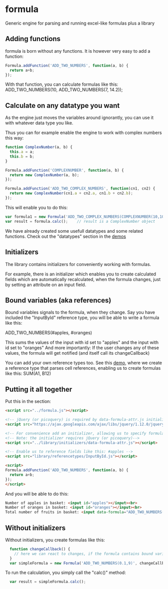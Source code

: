 # formula
Generic engine for parsing and running excel-like formulas plus a library


## Adding functions
formula is born without any functions. It is however very easy to add a function:

```javascript
Formula.addFunction('ADD_TWO_NUMBERS', function(a, b) {
  return a+b;
});
```

With that function, you can calculate formulas like this:
ADD_TWO_NUMBERS(10, ADD_TWO_NUMBERS(7, 14.2));


## Calculate on any datatype you want
As the engine just moves the variables around ignorantly, you can use it with whatever data type you like.

Thus you can for example enable the engine to work with complex numbers this way:

```javascript
function ComplexNumber(a, b) {
  this.a = a;
  this.b = b;
}

Formula.addFunction('COMPLEXNUMBER', function(a, b) {
  return new ComplexNumber(a, b);
});

Formula.addFunction('ADD_TWO_COMPLEX_NUMBERS', function(cn1, cn2) {
  return new ComplexNumber(cn1.a + cn2.a, cn1.b + cn2.b);
});
```

This will enable you to do this:
```javascript
var formula1 = new Formula('ADD_TWO_COMPLEX_NUMBERS(COMPLEXNUMBER(10,10),COMPLEXNUMBER(1,16))');
var result = formula.calc();    // result is a ComplexNumber object
```

We have already created some usefull datatypes and some related functions. Check out the "datatypes" section in the <a href="http://rosell.dk/formula/demos/">demos</a>


## Initializers
The library contains initializers for conveniently working with formulas.

For example, there is an initializer which enables you to create calculated fields which are automatically recalculated, when the formula changes, just by setting an attribute on an input field. 


## Bound variables (aka references)
Bound variables signals to the formula, when they change.
Say you have included the "InputById" reference type, you will be able to write a formula like this:

ADD_TWO_NUMBERS(#apples, #oranges)

This sums the values of the input with id set to "apples" and the input with id set to "oranges"
And more importantly: If the user changes any of these values, the formula will get notified (and itself call its changeCallback)

You can add your own reference types too. See this <a href="http://rosell.dk/formula/demos/custom-parser.html">demo</a>, where we create a reference type that parses cell references, enabling us to create formulas like this: SUM(A1, B12)

## Putting it all together
Put this in the <head> section:

```HTML
<script src="../formula.js"></script>

<!-- jQuery (or picoquery) is required by data-formula-attr.js initializer -->
<script src="https://ajax.googleapis.com/ajax/libs/jquery/1.12.0/jquery.min.js"></script>

<!-- For convenience add an initializer, allowing us to specify formulas in the data-formula attribute of input fields -->
<!-- Note: the initializer requires jQuery (or picoquery)-->
<script src="../library/initializers/data-formula-attr.js"></script>

<!-- Enable us to reference fields like this: #apples -->
<script src="library/referencetypes/InputById.js"></script>

<script>
Formula.addFunction('ADD_TWO_NUMBERS', function(a, b) {
  return a+b;
});
</script>
```

And you will be able to do this:
```HTML
Number of apples in basket: <input id="apples"></input><br>
Number of oranges in basket: <input id="oranges"></input><br>
Total number of fruits in basket: <input data-formula="ADD_TWO_NUMBERS(#apples,#oranges)" readonly></input>
```


## Without initializers

Without initializers, you create formulas like this:

```javascript
  function changeCallback() {
    // here we can react to changes, if the formula contains bound variables (aka references)
  }
  var simpleFormula = new Formula('ADD_TWO_NUMBERS(0.1,9)', changeCallback);
```

To run the calculation, you simply call the "calc()" method:

```javascript
  var result = simpleFormula.calc();
```









